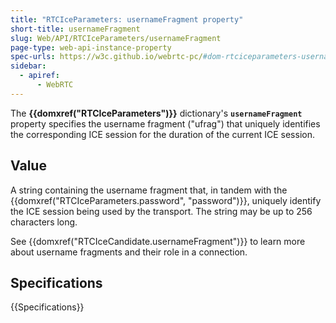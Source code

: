 ```yaml
---
title: "RTCIceParameters: usernameFragment property"
short-title: usernameFragment
slug: Web/API/RTCIceParameters/usernameFragment
page-type: web-api-instance-property
spec-urls: https://w3c.github.io/webrtc-pc/#dom-rtciceparameters-usernamefragment
sidebar:
  - apiref:
      - WebRTC
---
```


The **{{domxref("RTCIceParameters")}}** dictionary's
**`usernameFragment`** property specifies the username fragment
("ufrag") that uniquely identifies the corresponding ICE session for the duration of the
current ICE session.

## Value

A string containing the username fragment that, in tandem with the
{{domxref("RTCIceParameters.password", "password")}}, uniquely identify the ICE session
being used by the transport. The string may be up to 256 characters long.

See {{domxref("RTCIceCandidate.usernameFragment")}} to learn more about username
fragments and their role in a connection.

## Specifications

{{Specifications}}
